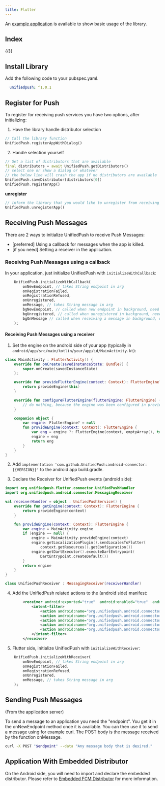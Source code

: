 ```yaml
---
title: Flutter
---
```


An [example application](https://github.com/UnifiedPush/flutter-connector/tree/main/example) is available to show basic usage of the library.

## Index

{{<toc>}}

## Install Library

Add the following code to your pubspec.yaml.

```yaml
  unifiedpush: ^1.0.1
```

## Register for Push

To register for receiving push services you have two options, after initializing:

1. Have the library handle distributor selection

```dart
// Call the library function
UnifiedPush.registerAppWithDialog()
```

2. Handle selection yourself

```dart
// Get a list of distributors that are available
final distributors = await UnifiedPush.getDistributors()
// select one or show a dialog or whatever
// the below line will crash the app if no distributors are available
UnifiedPush.saveDistributor(distributors[0])
UnifiedPush.registerApp()
```

**unregister**

```dart
// inform the library that you would like to unregister from receiving push messages
UnifiedPush.unregisterApp()
```

## Receiving Push Messages

There are 2 ways to initialize UnifiedPush to receive Push Messages:

* [preferred] Using a callback for messages when the app is killed.
* [if you need] Setting a receiver in the application.

### Receiving Push Messages using a callback

In your application, just initialize UnifiedPush with `initializeWithCallback`:

```dart
    UnifiedPush.initializeWithCallback(
        onNewEndpoint, // takes String endpoint in arg
        onRegistrationFailed,
        onRegistrationRefused,
        onUnregistered,
        onMessage, // takes String message in arg
        bgNewEndpoint, // called when new endpoint in background, need to be static, takes String endpoint in arg
        bgUnregistered, // called when unregistered in background, need to be static
        bgOnMessage // called when receiving a message in background, need to be static, takes String message in arg
    );
```

#### Receiving Push Messages using a receiver

1. Set the engine on the android side of your app (typically in `android/app/src/main/kotlin/your/app/id/MainActivity.kt`):

```kotlin
class MainActivity : FlutterActivity() {
    override fun onCreate(savedInstanceState: Bundle?) {
        super.onCreate(savedInstanceState)
    };

    override fun provideFlutterEngine(context: Context): FlutterEngine? {
        return provideEngine(this)
    }

    override fun configureFlutterEngine(flutterEngine: FlutterEngine) {
        // do nothing, because the engine was been configured in provideEngine
    }

    companion object {
        var engine: FlutterEngine? = null
        fun provideEngine(context: Context): FlutterEngine {
            var eng = engine ?: FlutterEngine(context, emptyArray(), true, false)
            engine = eng
            return eng
        }
    }
}
```

2. Add `implementation 'com.github.UnifiedPush:android-connector:{{VERSION}}'` to the android app build.gradle.

3. Declare the Receiver for UnifiedPush events (android side):

```kotlin
import org.unifiedpush.flutter.connector.UnifiedPushHandler
import org.unifiedpush.android.connector.MessagingReceiver

val receiverHandler = object : UnifiedPushService() {
    override fun getEngine(context: Context): FlutterEngine {
        return provideEngine(context)
    }

    fun provideEngine(context: Context): FlutterEngine {
        var engine = MainActivity.engine
        if (engine == null) {
            engine = MainActivity.provideEngine(context)
            engine.getLocalizationPlugin().sendLocalesToFlutter(
                context.getResources().getConfiguration())
            engine.getDartExecutor().executeDartEntrypoint(
                DartEntrypoint.createDefault())
        }
        return engine
    }
}

class UnifiedPushReceiver : MessagingReceiver(receiverHandler)
```

4. Add the UnifiedPush related actions to the (android side) manifest:

```xml
        <receiver android:exported="true"  android:enabled="true"  android:name=".UnifiedPushReceiver">
            <intent-filter>
                <action android:name="org.unifiedpush.android.connector.MESSAGE"/>
                <action android:name="org.unifiedpush.android.connector.UNREGISTERED"/>
                <action android:name="org.unifiedpush.android.connector.NEW_ENDPOINT"/>
                <action android:name="org.unifiedpush.android.connector.REGISTRATION_FAILED" />
                <action android:name="org.unifiedpush.android.connector.REGISTRATION_REFUSED" />
            </intent-filter>
        </receiver>
```

5. Flutter side, initialize UnifiedPush with `initializeWithReceiver`:

```dart
    UnifiedPush.initializeWithReceiver(
        onNewEndpoint, // takes String endpoint in arg
        onRegistrationFailed,
        onRegistrationRefused,
        onUnregistered,
        onMessage, // takes String message in arg
    );
```

## Sending Push Messages

(From the application server)

To send a message to an application you need the "endpoint". You get it in the onNewEndpoint method once it is available. You can then use it to send a message using for example curl. The POST body is the message received by the function onMessage.

```bash
curl -X POST "$endpoint" --data "Any message body that is desired."
```

## Application With Embedded Distributor

On the Android side, you will need to import and declare the embedded distributor. Please refer to [Embedded FCM Distributor](/developers/embedded_fcm/) for more information.
